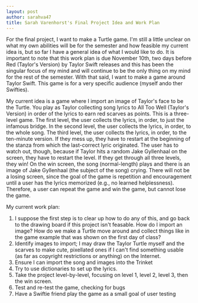 ```yaml
---
layout: post
author: sarahva47
title: Sarah Varenhorst's Final Project Idea and Work Plan
---
```


For the final project, I want to make a Turtle game. I'm still a little unclear on what my own abilities will be for the semester and how feasible my current idea is, but so far I have a general idea of what I would like to do. It is important to note that this work plan is due November 10th, two days before Red (Taylor's Version) by Taylor Swift releases and this has been the singular focus of my mind and will continue to be the only thing on my mind for the rest of the semester. With that said, I want to make a game around Taylor Swift. This game is for a very specific audience (myself ando ther Swifties).

My current idea is a game where I import an image of Taylor's face to be the Turtle. You play as Taylor collecting song lyrics to All Too Well (Taylor's Version) in order of the lyrics to earn red scarves as points. This is a three-level game. The first level, the user collects the lyrics, in order, to just the infamous bridge. In the second level, the user collects the lyrics, in order, to the whole song. The third level, the user collects the lyrics, in order, to the ten-minute version. If they mess up, they have to restart at the beginning of the stanza from which the last-correct lyric originated. The user has to watch out, though, because if Taylor hits a random Jake Gyllenhaal on the screen, they have to restart the level. If they get through all three levels, they win! On the win screen, the song (normal-length) plays and there is an image of Jake Gyllenhaal (the subject of the song) crying. There will not be a losing screen, since the goal of the game is repetition and encouragement until a user has the lyrics memorized (e.g., no learned helplessness). Therefore, a user can repeat the game and win the game, but cannot lose the game. 

My current work plan: 
1) I suppose the first step is to clear up how to do any of this, and go back to the drawing board if this project isn't feasable. How do I import an image? How do we make a Turtle move around and collect things like in the game example that was shown on the first day of class? 
2) Identify images to import; I may draw the Taylor Turtle myself and the scarves to make cute, pixellated ones if I can't find something usable (as far as copyright restrictions or anything) on the Internet. 
3) Ensure I can import the song and images into the Trinket
4) Try to use dictionaries to set up the lyrics.
5) Take the project level-by-level, focusing on level 1, level 2, level 3, then the win screen. 
6) Test and re-test the game, checking for bugs
7) Have a Swiftie friend play the game as a small goal of user testing
